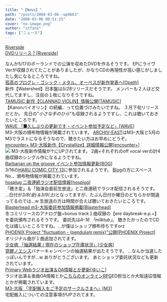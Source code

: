 ```yaml
---
title: "【News】"
path: "/posts/2008-03-06--wp0663"
date: "2008-03-06 00:51:25"
cover: "no-image.png"
author: "stfate"
tags: ["ニュース"]
---
```


<style type="text/css">
<!--
p {white-space: pre-wrap};
-->
</style>

<a class="topics" href="http://www.riverside.art.pl/eng/main.html" target="_blank">Riverside DVDリリース？</a><span class="junre">[<a href="http://www.riverside.art.pl/" target="_blank">Riverside</a>]</span>
<div class="news">なんか5/17のポーランドでの公演を収めたDVDを作るそうです。
EPにライヴVerが収録されてたことがありましたが、かなりCDの再現性が高い感じがしましたし気になるところですね。</div>
<a class="topics" href="http://www.cdjournal.com/main/news/news.php?nno=18324" target="_blank">孤高のプログレ・ゴシック・メタル、オーペスが新作発表へ</a><span class="junre">[<a href="http://www.opeth.com/" target="_blank">Opeth</a>]</span>
<div class="news">新作【Watershed】日本盤は<em>5/28</em>リリースだそうです。
メンバーも２人ほど交代してますし、注目の１枚になりそうですね。</div>
<a class="topics" href="http://tam3.name/" target="_blank">TAMUSIC 新作【CLANNAD VIOLIN】情報公開</a><span class="junre">[<a href="http://tam3.name/" target="_blank">TAMUSIC</a>]</span>
<div class="news">【Kanonバイオリン】の続編、って位置づけみたいですね。
３月下旬リリースだとか。
先日の"<em>小さな手のひら</em>"も収録されるようですし、これは聴いておきたいところです。</div>
<a class="topics" href="http://wavesite.sakura.ne.jp/" target="_blank">WAVE 「■久しぶりの更新です・イベント参加予定など」</a><span class="junre">[<a href="http://wavesite.sakura.ne.jp/" target="_blank">WAVE</a>]</span>
<div class="news">M3-大阪の頒布物情報が掲載されています。
<a href="http://wavesite.sakura.ne.jp/product/archiveast/arch.html" target="_blank">ARCHIV-EAST</a>はM3-大阪と5月のM3でラストになるそうなので、聴きたい方はお早めにどうぞ。</div>
<a class="topics" href="http://encounter-p.net/" target="_blank">encounter+ M3-大阪新作【Crystallize】詳細情報公開</a><span class="junre">[<a href="http://encounter-p.net/" target="_blank">encounter+</a>]</span>
<div class="news"><a href="http://encounter-p.net/cw/index.html" target="_blank"><img src="http://encounter-p.net/cw/bana2.gif"></a>
M3-大阪新作情報が↑にUPされてます。
2曲+それぞれのoff vocal verの計4曲収録のシングル作になるようですね。</div>
<a class="topics" href="http://www.wadai.jp/bog/" target="_blank">Barbarian on the groove イベント参加情報更新</a><span class="junre">[<a href="http://www.wadai.jp/bog/" target="_blank">BOG</a>]</span>
<div class="news">3/16の<a href="http://www.akaboo.jp/event/haru13.html" target="_blank">HARU COMIC CITY 13</a>に参加されるようです。
<a href="http://www.wadai.jp/bog/sb/" target="_blank">Blog</a>の方にスペースNo.、頒布物情報が掲載されています。</div>
<a class="topics" href="http://www.hosplug.com/index.html" target="_blank">hosplug 二夜連続ラジオ配信情報</a><span class="junre">[<a href="http://www.hosplug.com/index.html" target="_blank">hosplug</a>]</span>
<div class="news">「聴き変」＆「独演会直前生放送」と二夜連続でラジオ配信されるそうです。
…日付が<em>3/8(金)＆3/9(土)</em>となってますが、たぶん日付か曜日のどちらかが間違ってるのでは…w
生放送の方は時間が合えば聴いておきたいところです。</div>
<a class="topics" href="http://www.blasterhead.com/" target="_blank">Blasterhead m3-大阪委託参加情報掲載</a><span class="junre">[<a href="http://www.blasterhead.com/" target="_blank">Blasterhead</a>]</span>
<div class="news">冬コミリリースのアナログ盤+bonus track１曲収録の【ere daybreak-e.p.+】を委託頒布されるそうです。
委託先は<em>A-16 「milktub」</em>。
聴きたかったのでCD化は嬉しいところですね。…が僕はショップ頒布待ちですorz</div>
<a class="topics" href="http://www.p-pr.info/" target="_blank">PHOENIX Project "fluctuation - (pendulum remix)"公開</a><span class="junre">[<a href="http://www.p-pr.info/" target="_blank">PHOENIX Project</a>]</span>
<div class="news">オリジナル曲が１曲追加されてます。</div>
<a class="topics" href="http://www.girldisease.com/" target="_blank">少女病 「抽選結果 / 現在のショップ在庫状況」</a><span class="junre">[<a href="http://www.girldisease.com/" target="_blank">少女病</a>]</span>
<div class="news"><a href="http://www.girldisease.com/noesis/" target="_blank">覚醒ノエシス</a>バナーキャンペーンの抽選結果が出たそうです。
…なんか当選したっぽいんですが…w ありがとうございます。
あとショップ委託状況なども更新されています。</div>
<a class="topics" href="http://www.edit.ne.jp/~shira/" target="_blank">Primary Webラジオ出演＆OA情報とか更新</a><span class="junre">[<a href="http://www.edit.ne.jp/~shira/" target="_blank">ゆいこ</a>]</span>
<div class="news">ラジオ出演＆楽曲OA情報とか<a href="http://www.abars.biz/" target="_blank">こちらのオンラインRPG</a>ED担当とか大阪遠征情報とかが掲載されています。</div>
<a class="topics" href="http://www.m3net.jp/" target="_blank">M3-大阪 「宅配搬入をご予定のサークルさまへ」</a><span class="junre">[<a href="http://www.m3net.jp/" target="_blank">M3</a>]</span>
<div class="news">宅配搬入についての注意事項がUPされてます。</div>

